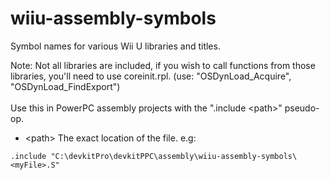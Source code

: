 # wiiu-assembly-symbols
Symbol names for various Wii U libraries and titles.

Note: Not all libraries are included, if you wish to call functions from those libraries, you'll need to use coreinit.rpl. (use: "OSDynLoad_Acquire", "OSDynLoad_FindExport")
<br><br>
 Use this in PowerPC assembly projects with the ".include &lt;path&gt;" pseudo-op.
 
- &lt;path&gt;
 The exact location of the file. e.g:<br>
 ```
 .include "C:\devkitPro\devkitPPC\assembly\wiiu-assembly-symbols\<myFile>.S"
 ```
